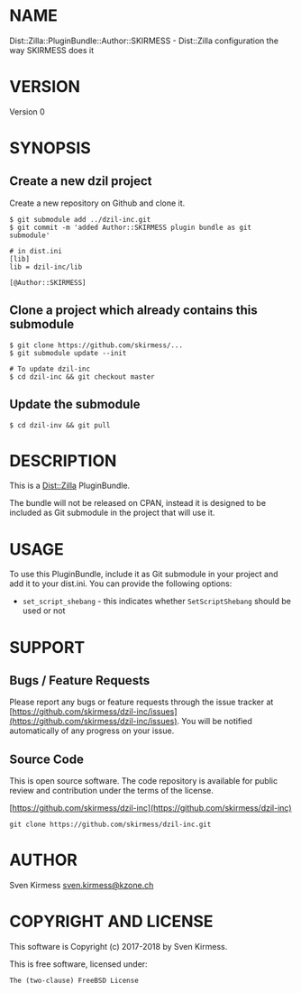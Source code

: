 # NAME

Dist::Zilla::PluginBundle::Author::SKIRMESS - Dist::Zilla configuration the way SKIRMESS does it

# VERSION

Version 0

# SYNOPSIS

## Create a new dzil project

Create a new repository on Github and clone it.

    $ git submodule add ../dzil-inc.git
    $ git commit -m 'added Author::SKIRMESS plugin bundle as git submodule'

    # in dist.ini
    [lib]
    lib = dzil-inc/lib

    [@Author::SKIRMESS]

## Clone a project which already contains this submodule

    $ git clone https://github.com/skirmess/...
    $ git submodule update --init

    # To update dzil-inc
    $ cd dzil-inc && git checkout master

## Update the submodule

    $ cd dzil-inv && git pull

# DESCRIPTION

This is a [Dist::Zilla](https://metacpan.org/pod/Dist::Zilla) PluginBundle.

The bundle will not be released on CPAN, instead it is designed to be
included as Git submodule in the project that will use it.

# USAGE

To use this PluginBundle, include it as Git submodule in your project and
add it to your dist.ini. You can provide the following options:

- `set_script_shebang` - this indicates whether `SetScriptShebang` should be used or not

# SUPPORT

## Bugs / Feature Requests

Please report any bugs or feature requests through the issue tracker
at [https://github.com/skirmess/dzil-inc/issues](https://github.com/skirmess/dzil-inc/issues).
You will be notified automatically of any progress on your issue.

## Source Code

This is open source software. The code repository is available for
public review and contribution under the terms of the license.

[https://github.com/skirmess/dzil-inc](https://github.com/skirmess/dzil-inc)

    git clone https://github.com/skirmess/dzil-inc.git

# AUTHOR

Sven Kirmess <sven.kirmess@kzone.ch>

# COPYRIGHT AND LICENSE

This software is Copyright (c) 2017-2018 by Sven Kirmess.

This is free software, licensed under:

    The (two-clause) FreeBSD License
